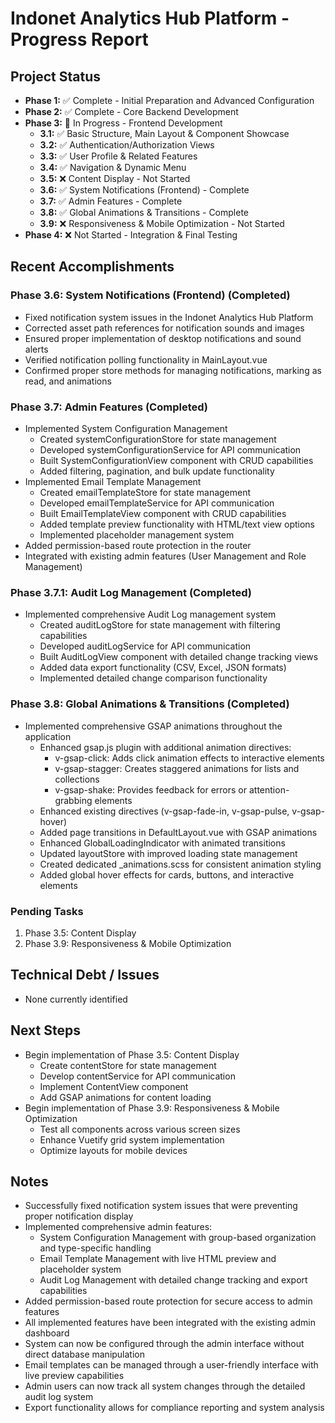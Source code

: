 # Indonet Analytics Hub Platform - Progress Report

## Project Status
- **Phase 1:** ✅ Complete - Initial Preparation and Advanced Configuration 
- **Phase 2:** ✅ Complete - Core Backend Development
- **Phase 3:** 🔄 In Progress - Frontend Development
  - **3.1:** ✅ Basic Structure, Main Layout & Component Showcase
  - **3.2:** ✅ Authentication/Authorization Views
  - **3.3:** ✅ User Profile & Related Features
  - **3.4:** ✅ Navigation & Dynamic Menu
  - **3.5:** ❌ Content Display - Not Started
  - **3.6:** ✅ System Notifications (Frontend) - Complete
  - **3.7:** ✅ Admin Features - Complete
  - **3.8:** ✅ Global Animations & Transitions - Complete
  - **3.9:** ❌ Responsiveness & Mobile Optimization - Not Started
- **Phase 4:** ❌ Not Started - Integration & Final Testing

## Recent Accomplishments

### Phase 3.6: System Notifications (Frontend) (Completed)
- Fixed notification system issues in the Indonet Analytics Hub Platform
- Corrected asset path references for notification sounds and images
- Ensured proper implementation of desktop notifications and sound alerts
- Verified notification polling functionality in MainLayout.vue
- Confirmed proper store methods for managing notifications, marking as read, and animations

### Phase 3.7: Admin Features (Completed)
- Implemented System Configuration Management
  - Created systemConfigurationStore for state management
  - Developed systemConfigurationService for API communication
  - Built SystemConfigurationView component with CRUD capabilities
  - Added filtering, pagination, and bulk update functionality
- Implemented Email Template Management
  - Created emailTemplateStore for state management
  - Developed emailTemplateService for API communication
  - Built EmailTemplateView component with CRUD capabilities
  - Added template preview functionality with HTML/text view options
  - Implemented placeholder management system
- Added permission-based route protection in the router
- Integrated with existing admin features (User Management and Role Management)

### Phase 3.7.1: Audit Log Management (Completed)
- Implemented comprehensive Audit Log management system
  - Created auditLogStore for state management with filtering capabilities
  - Developed auditLogService for API communication
  - Built AuditLogView component with detailed change tracking views
  - Added data export functionality (CSV, Excel, JSON formats)
  - Implemented detailed change comparison functionality

### Phase 3.8: Global Animations & Transitions (Completed)
- Implemented comprehensive GSAP animations throughout the application
  - Enhanced gsap.js plugin with additional animation directives:
    - v-gsap-click: Adds click animation effects to interactive elements
    - v-gsap-stagger: Creates staggered animations for lists and collections
    - v-gsap-shake: Provides feedback for errors or attention-grabbing elements
  - Enhanced existing directives (v-gsap-fade-in, v-gsap-pulse, v-gsap-hover)
  - Added page transitions in DefaultLayout.vue with GSAP animations
  - Enhanced GlobalLoadingIndicator with animated transitions
  - Updated layoutStore with improved loading state management
  - Created dedicated _animations.scss for consistent animation styling
  - Added global hover effects for cards, buttons, and interactive elements

### Pending Tasks
1. Phase 3.5: Content Display
2. Phase 3.9: Responsiveness & Mobile Optimization

## Technical Debt / Issues
- None currently identified

## Next Steps
- Begin implementation of Phase 3.5: Content Display
  - Create contentStore for state management
  - Develop contentService for API communication
  - Implement ContentView component
  - Add GSAP animations for content loading
- Begin implementation of Phase 3.9: Responsiveness & Mobile Optimization
  - Test all components across various screen sizes
  - Enhance Vuetify grid system implementation
  - Optimize layouts for mobile devices

## Notes
- Successfully fixed notification system issues that were preventing proper notification display
- Implemented comprehensive admin features:
  - System Configuration Management with group-based organization and type-specific handling
  - Email Template Management with live HTML preview and placeholder system
  - Audit Log Management with detailed change tracking and export capabilities
- Added permission-based route protection for secure access to admin features
- All implemented features have been integrated with the existing admin dashboard
- System can now be configured through the admin interface without direct database manipulation
- Email templates can be managed through a user-friendly interface with live preview capabilities
- Admin users can now track all system changes through the detailed audit log system
- Export functionality allows for compliance reporting and system analysis
